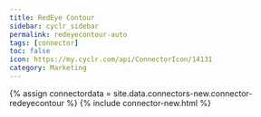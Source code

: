 ```yaml
---
title: RedEye Contour
sidebar: cyclr_sidebar
permalink: redeyecontour-auto
tags: [connector]
toc: false
icon: https://my.cyclr.com/api/ConnectorIcon/14131
category: Marketing
---
```

{% assign connectordata = site.data.connectors-new.connector-redeyecontour %}
{% include connector-new.html %}	